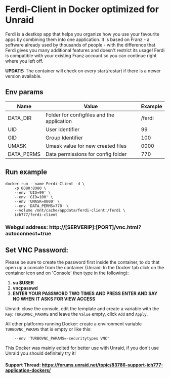 # Ferdi-Client in Docker optimized for Unraid
Ferdi is a destkop app that helps you organize how you use your favourite apps by combining them into one application. It is based on Franz - a software already used by thousands of people - with the difference that Ferdi gives you many additional features and doesn't restrict its usage! Ferdi is compatible with your existing Franz account so you can continue right where you left off.

**UPDATE:** The container will check on every start/restart if there is a newer version available.

## Env params
| Name | Value | Example |
| --- | --- | --- |
| DATA_DIR | Folder for configfiles and the application | /ferdi |
| UID | User Identifier | 99 |
| GID | Group Identifier | 100 |
| UMASK | Umask value for new created files | 0000 |
| DATA_PERMS | Data permissions for config folder | 770 |

## Run example
```
docker run --name Ferdi-Client -d \
	-p 8080:8080 \
	--env 'UID=99' \
	--env 'GID=100' \
	--env 'UMASK=0000' \
	--env 'DATA_PERMS=770' \
	--volume /mnt/cache/appdata/ferdi-client:/ferdi \
	ich777/ferdi-client
```
### Webgui address: http://[SERVERIP]:[PORT]/vnc.html?autoconnect=true

## Set VNC Password:
 Please be sure to create the password first inside the container, to do that open up a console from the container (Unraid: In the Docker tab click on the container icon and on 'Console' then type in the following):

1) **su $USER**
2) **vncpasswd**
3) **ENTER YOUR PASSWORD TWO TIMES AND PRESS ENTER AND SAY NO WHEN IT ASKS FOR VIEW ACCESS**

Unraid: close the console, edit the template and create a variable with the `Key`: `TURBOVNC_PARAMS` and leave the `Value` empty, click `Add` and `Apply`.

All other platforms running Docker: create a environment variable `TURBOVNC_PARAMS` that is empty or like this:
```
    --env 'TURBOVNC_PARAMS=-securitytypes VNC'
```

This Docker was mainly edited for better use with Unraid, if you don't use Unraid you should definitely try it!
 
#### Support Thread: https://forums.unraid.net/topic/83786-support-ich777-application-dockers/